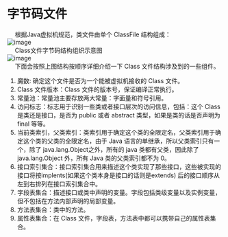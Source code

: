 

# 字节码文件  
<!-- 
编译
https://zhuanlan.zhihu.com/p/39536807
https://mp.weixin.qq.com/s/36GeZelS5GU_PKZimes10g

认识JVM和字节码文件 
https://mp.weixin.qq.com/s/2g1-YZXRrzBsD1QaKGnnNQ
https://mp.weixin.qq.com/s/z0BmJz6dk9VNHalicgN2rg

从JVM设计者的角度来看.class文件结构，一文弄懂.class文件的身份地位 
https://mp.weixin.qq.com/s/BVoqaDn7HUNtdB5vZa0zug
 手把手教你 javap 反编译分解代码，授人以鱼不如授人以渔 
https://mp.weixin.qq.com/s/o0MFrSVS7fYLDo6UnfmA-A

https://mp.weixin.qq.com/s/AnRtCQDIkKgIdhKTk2sWeA

2W 字的Java class类文件结构详解！
https://mp.weixin.qq.com/s/RndRd9apu3tXEDGBZF7EbQ
-->
&emsp; 根据Java虚拟机规范，类文件由单个 ClassFile 结构组成：  
![image](https://gitee.com/wt1814/pic-host/raw/master/images/java/JVM/JVM-91.png)  
&emsp; Class文件字节码结构组织示意图  
![image](https://gitee.com/wt1814/pic-host/raw/master/images/java/JVM/JVM-90.png)  
&emsp; 下面会按照上图结构按顺序详细介绍一下 Class 文件结构涉及到的一些组件。  
1. 魔数: 确定这个文件是否为一个能被虚拟机接收的 Class 文件。
2. Class 文件版本：Class 文件的版本号，保证编译正常执行。  
3. 常量池：常量池主要存放两大常量：字面量和符号引用。  
4. 访问标志：标志用于识别一些类或者接口层次的访问信息，包括：这个 Class 是类还是接口，是否为 public 或者 abstract 类型，如果是类的话是否声明为 final 等等。  
5. 当前类索引，父类索引：类索引用于确定这个类的全限定名，父类索引用于确定这个类的父类的全限定名，由于 Java 语言的单继承，所以父类索引只有一个，除了
java.lang.Object之外，所有的 java 类都有父类，因此除了
java.lang.Object 外，所有 Java 类的父类索引都不为 0。  
6. 接口索引集合：接口索引集合用来描述这个类实现了那些接口，这些被实现的接口将按implents(如果这个类本身是接口的话则是extends) 后的接口顺序从左到右排列在接口索引集合中。  
7. 字段表集合：描述接口或类中声明的变量。字段包括类级变量以及实例变量，但不包括在方法内部声明的局部变量。  
8. 方法表集合：类中的方法。 
9. 属性表集合：在 Class 文件，字段表，方法表中都可以携带自己的属性表集合。

